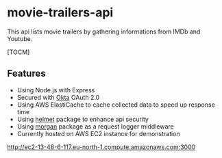 # movie-trailers-api
This api lists movie trailers by gathering informations from IMDb and Youtube.

[TOCM]

## Features
- Using Node.js with Express
- Secured with [Okta](https://www.okta.com "Okta") OAuth 2.0
- Using AWS ElastiCache to cache collected data to speed up response time
- Using [helmet](https://www.npmjs.com/package/helmet "helmet") package to enhance api security
- Using [morgan](https://www.npmjs.com/package/morgan "morgan") package as a request logger middleware
- Currently hosted on AWS EC2 instance for demonstration

http://ec2-13-48-6-117.eu-north-1.compute.amazonaws.com:3000